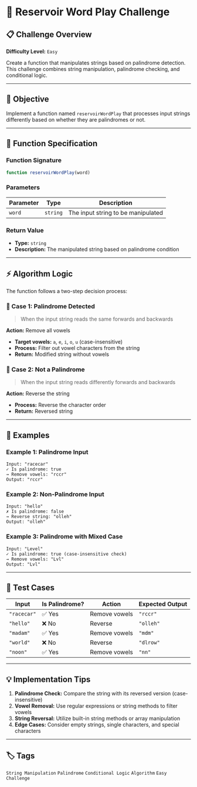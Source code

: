 # 🌊 Reservoir Word Play Challenge

## 📋 Challenge Overview

**Difficulty Level:** `Easy`

Create a function that manipulates strings based on palindrome detection. This challenge combines string manipulation, palindrome checking, and conditional logic.

---

## 🎯 Objective

Implement a function named `reservoirWordPlay` that processes input strings differently based on whether they are palindromes or not.

---

## 🔧 Function Specification

### Function Signature
```javascript
function reservoirWordPlay(word)
```

### Parameters
| Parameter | Type | Description |
|-----------|------|-------------|
| `word` | `string` | The input string to be manipulated |

### Return Value
- **Type:** `string`
- **Description:** The manipulated string based on palindrome condition

---

## ⚡ Algorithm Logic

The function follows a two-step decision process:

### 🔄 Case 1: Palindrome Detected
> When the input string reads the same forwards and backwards

**Action:** Remove all vowels
- **Target vowels:** `a`, `e`, `i`, `o`, `u` (case-insensitive)
- **Process:** Filter out vowel characters from the string
- **Return:** Modified string without vowels

### 🔄 Case 2: Not a Palindrome
> When the input string reads differently forwards and backwards

**Action:** Reverse the string
- **Process:** Reverse the character order
- **Return:** Reversed string

---

## 📝 Examples

### Example 1: Palindrome Input
```
Input: "racecar"
✓ Is palindrome: true
→ Remove vowels: "rccr"
Output: "rccr"
```

### Example 2: Non-Palindrome Input
```
Input: "hello"
✗ Is palindrome: false
→ Reverse string: "olleh"
Output: "olleh"
```

### Example 3: Palindrome with Mixed Case
```
Input: "Level"
✓ Is palindrome: true (case-insensitive check)
→ Remove vowels: "Lvl"
Output: "Lvl"
```

---

## 🧪 Test Cases

| Input | Is Palindrome? | Action | Expected Output |
|-------|----------------|---------|-----------------|
| `"racecar"` | ✅ Yes | Remove vowels | `"rccr"` |
| `"hello"` | ❌ No | Reverse | `"olleh"` |
| `"madam"` | ✅ Yes | Remove vowels | `"mdm"` |
| `"world"` | ❌ No | Reverse | `"dlrow"` |
| `"noon"` | ✅ Yes | Remove vowels | `"nn"` |

---

## 💡 Implementation Tips

1. **Palindrome Check:** Compare the string with its reversed version (case-insensitive)
2. **Vowel Removal:** Use regular expressions or string methods to filter vowels
3. **String Reversal:** Utilize built-in string methods or array manipulation
4. **Edge Cases:** Consider empty strings, single characters, and special characters

---

## 🏷️ Tags
`String Manipulation` `Palindrome` `Conditional Logic` `Algorithm` `Easy Challenge`

